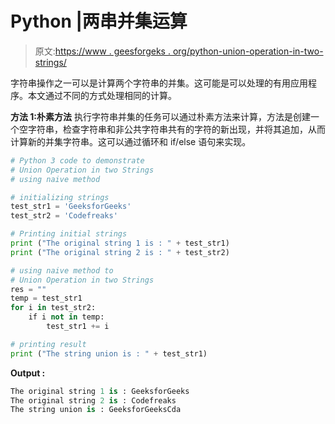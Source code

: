 # Python |两串并集运算

> 原文:[https://www . geesforgeks . org/python-union-operation-in-two-strings/](https://www.geeksforgeeks.org/python-union-operation-in-two-strings/)

字符串操作之一可以是计算两个字符串的并集。这可能是可以处理的有用应用程序。本文通过不同的方式处理相同的计算。

**方法 1:朴素方法**
执行字符串并集的任务可以通过朴素方法来计算，方法是创建一个空字符串，检查字符串和非公共字符串共有的字符的新出现，并将其追加，从而计算新的并集字符串。这可以通过循环和 if/else 语句来实现。

```py
# Python 3 code to demonstrate 
# Union Operation in two Strings
# using naive method 

# initializing strings
test_str1 = 'GeeksforGeeks'
test_str2 = 'Codefreaks'

# Printing initial strings
print ("The original string 1 is : " + test_str1)
print ("The original string 2 is : " + test_str2)

# using naive method to
# Union Operation in two Strings
res = ""
temp = test_str1
for i in test_str2:
    if i not in temp:
        test_str1 += i

# printing result
print ("The string union is : " + test_str1)
```

**Output :**

```py
The original string 1 is : GeeksforGeeks
The original string 2 is : Codefreaks
The string union is : GeeksforGeeksCda

```